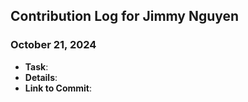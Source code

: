 ## Contribution Log for Jimmy Nguyen

### October 21, 2024
-   **Task**:
-   **Details**: 
-   **Link to Commit**: 
